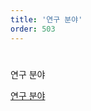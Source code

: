 ```yaml
---
title: '연구 분야'
order: 503
---
```


#

<ImageCard src="https://github.com/laftworld/BooGi/blob/wehong/content/images/onepagehl/Paper.one-page-HL.22.png?raw=true">연구 분야</ImageCard>

[연구 분야](https://brunch.co.kr/@laftworld/5)
